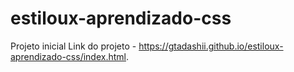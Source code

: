 # estiloux-aprendizado-css
Projeto inicial
Link do projeto - https://gtadashii.github.io/estiloux-aprendizado-css/index.html.
